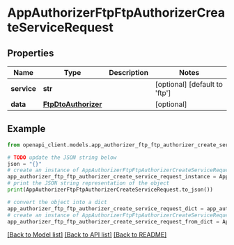 # AppAuthorizerFtpFtpAuthorizerCreateServiceRequest


## Properties

Name | Type | Description | Notes
------------ | ------------- | ------------- | -------------
**service** | **str** |  | [optional] [default to 'ftp']
**data** | [**FtpDtoAuthorizer**](FtpDtoAuthorizer.md) |  | [optional] 

## Example

```python
from openapi_client.models.app_authorizer_ftp_ftp_authorizer_create_service_request import AppAuthorizerFtpFtpAuthorizerCreateServiceRequest

# TODO update the JSON string below
json = "{}"
# create an instance of AppAuthorizerFtpFtpAuthorizerCreateServiceRequest from a JSON string
app_authorizer_ftp_ftp_authorizer_create_service_request_instance = AppAuthorizerFtpFtpAuthorizerCreateServiceRequest.from_json(json)
# print the JSON string representation of the object
print(AppAuthorizerFtpFtpAuthorizerCreateServiceRequest.to_json())

# convert the object into a dict
app_authorizer_ftp_ftp_authorizer_create_service_request_dict = app_authorizer_ftp_ftp_authorizer_create_service_request_instance.to_dict()
# create an instance of AppAuthorizerFtpFtpAuthorizerCreateServiceRequest from a dict
app_authorizer_ftp_ftp_authorizer_create_service_request_from_dict = AppAuthorizerFtpFtpAuthorizerCreateServiceRequest.from_dict(app_authorizer_ftp_ftp_authorizer_create_service_request_dict)
```
[[Back to Model list]](../README.md#documentation-for-models) [[Back to API list]](../README.md#documentation-for-api-endpoints) [[Back to README]](../README.md)



